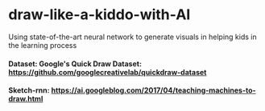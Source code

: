 # draw-like-a-kiddo-with-AI
Using state-of-the-art neural network to generate visuals in helping kids in the learning process 


#### Dataset: Google's Quick Draw Dataset: https://github.com/googlecreativelab/quickdraw-dataset

#### Sketch-rnn: https://ai.googleblog.com/2017/04/teaching-machines-to-draw.html



